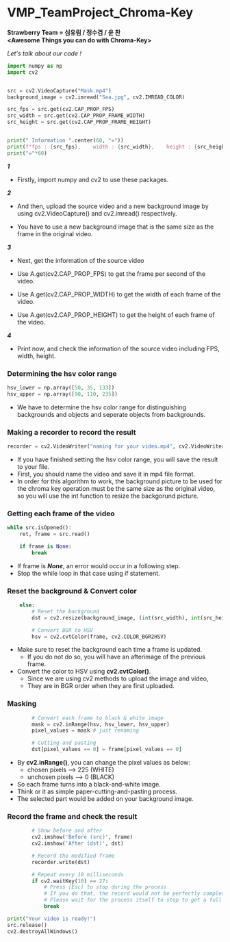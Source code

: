 # VMP_TeamProject_Chroma-Key
**Strawberry Team = 심유림 / 정수겸 / 윤 찬**  
**&lt;Awesome Things you can do with Chroma-Key>**

*Let's talk about our code !*

```python
import numpy as np
import cv2


src = cv2.VideoCapture("Mask.mp4") 
background_image = cv2.imread("Sea.jpg", cv2.IMREAD_COLOR) 

src_fps = src.get(cv2.CAP_PROP_FPS) 
src_width = src.get(cv2.CAP_PROP_FRAME_WIDTH) 
src_height = src.get(cv2.CAP_PROP_FRAME_HEIGHT) 


print(" Information ".center(60, "="))
print(f"fps : {src_fps},    width : {src_width},    height : {src_height}".center(60)) 
print("="*60)
```



***1***

* Firstly, import numpy and cv2 to use these packages.

***2***

* And then, upload the source video and a new background image by using cv2.VideoCapture() and cv2.imread() respectively.

* You have to use a new background image that is the same size as the frame in the original video.

***3***

* Next, get the information of the source video

* Use A.get(cv2.CAP_PROP_FPS) to get the frame per second of the video.

* Use A.get(cv2.CAP_PROP_WIDTH) to get the width of each frame of the video.

* Use A.get(cv2.CAP_PROP_HEIGHT) to get the height of each frame of the video.

***4***

* Print now, and check the information of the source video including FPS, width, height.
### Determining the hsv color range
```python
hsv_lower = np.array([50, 35, 133]) 
hsv_upper = np.array([90, 110, 235])
```
* We have to determine the hsv color range for distinguishing backgrounds and objects and seperate objects from backgrounds.
### Making a recorder to record the result
```python
recorder = cv2.VideoWriter("naming for your video.mp4", cv2.VideoWriter_fourcc(*'mp4v'), src_fps, (int(src_width), int(src_height))) 
```
* If you have finished setting the hsv color range, you will save the result to your file.
* First, you should name the video and save it in mp4 file format.
* In order for this algorithm to work, the background picture to be used for the chroma key operation must be the same size as the original video, so you will use the int function to resize the backgorund picture.
### Getting each frame of the video
```python
while src.isOpened():
    ret, frame = src.read()

    if frame is None:
        break
```
* If frame is ***None***, an error would occur in a following step.
* Stop the while loop in that case using if statement.
### Reset the background & Convert color
```python
    else:
        # Reset the background
        dst = cv2.resize(background_image, (int(src_width), int(src_height))) 

        # Convert BGR to HSV
        hsv = cv2.cvtColor(frame, cv2.COLOR_BGR2HSV)
```
* Make sure to reset the background each time a frame is updated.
  * If you do not do so, you will have an afterimage of the previous frame.
* Convert the color to HSV using **cv2.cvtColor()**.
  * Since we are using cv2 methods to upload the image and video,
  * They are in BGR order when they are first uploaded.
### Masking
```python
        # Convert each frame to black & white image
        mask = cv2.inRange(hsv, hsv_lower, hsv_upper)
        pixel_values = mask # just renaming

        # Cutting and pasting
        dst[pixel_values == 0] = frame[pixel_values == 0]
```
* By **cv2.inRange()**, you can change the pixel values as below:
    * chosen pixels --> 225 (WHITE)
    * unchosen pixels --> 0 (BLACK)
* So each frame turns into a black-and-white image.
* Think or it as simple paper-cutting-and-pasting process.
* The selected part would be added on your background image.
### Record the frame and check the result
```python
        # Show before and after
        cv2.imshow('Before (src)', frame)
        cv2.imshow('After (dst)', dst)

        # Record the modified frame
        recorder.write(dst)

        # Repeat every 10 milliseconds
        if cv2.waitKey(10) == 27: 
            # Press [Esc] to stop during the process
            # If you do that, the record would not be perfectly completed
            # Please wait for the process itself to stop to get a full video
            break

print("Your video is ready!")
src.release()
cv2.destroyAllWindows()
```



